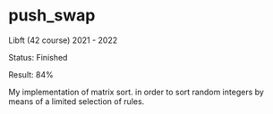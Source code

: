 # push_swap

Libft (42 course) 2021 - 2022

Status: Finished 

Result: 84%

My implementation of matrix sort. in order to sort random integers by means of a limited selection of rules.
